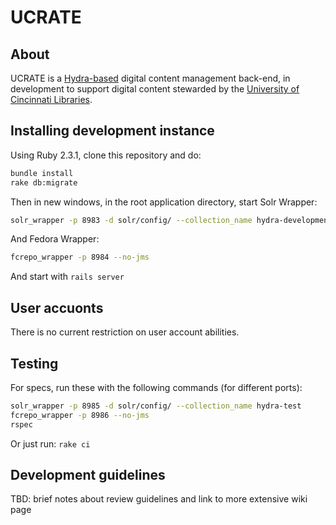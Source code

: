 # UCRATE

## About

UCRATE is a [Hydra-based](https://github.com/projecthydra/) digital content management back-end, in development to support digital content stewarded by the [University of Cincinnati Libraries](https://www.libraries.uc.edu/).

## Installing development instance

Using Ruby 2.3.1, clone this repository and do:

```bash
bundle install
rake db:migrate
```

Then in new windows, in the root application directory, start Solr Wrapper:
```bash
solr_wrapper -p 8983 -d solr/config/ --collection_name hydra-development
```

And Fedora Wrapper:
```bash
fcrepo_wrapper -p 8984 --no-jms
```

And start with `rails server`

## User accuonts

There is no current restriction on user account abilities.

## Testing

For specs, run these with the following commands (for different ports):
```bash
solr_wrapper -p 8985 -d solr/config/ --collection_name hydra-test
fcrepo_wrapper -p 8986 --no-jms
rspec
```

Or just run: `rake ci`

## Development guidelines

TBD: brief notes about review guidelines and link to more extensive wiki page
